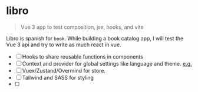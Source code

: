 # libro

> Vue 3 app to test composition, jsx, hooks, and vite

Libro is spanish for `book`. While building a book catalog app, I will test the Vue 3 api and try to write as much react in vue.

- [ ] Hooks to share reusable functions in components
- [ ] Context and provider for global settings like language and theme. [e.g.](https://markus.oberlehner.net/blog/context-and-provider-pattern-with-the-vue-3-composition-api/)
- [ ] Vuex/Zustand/Overmind for store. 
- [ ] Tailwind and SASS for styling
- [ ] 

